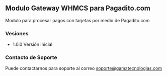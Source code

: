 ## Modulo Gateway WHMCS para Pagadito.com

Modulo para procesar pagos con tarjetas por medio de Pagadito.com

### Vesiones

* 1.0.0 Versión inicial

### Contacto de Soporte

Puede contactarnos para soporte al correo soporte@gamatecnologias.com
